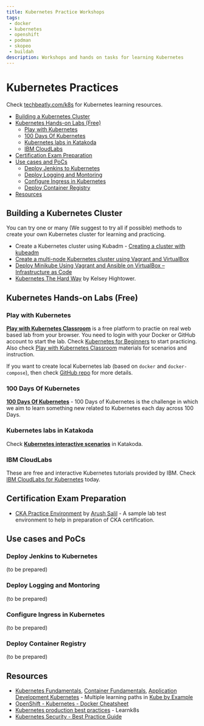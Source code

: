 ```yaml
---
title: Kubernetes Practice Workshops
tags: 
 - docker
 - kubernetes
 - openshift
 - podman
 - skopeo
 - buildah
description: Workshops and hands on tasks for learning Kubernetes
---
```


# Kubernetes Practices <!-- omit in toc -->

Check [techbeatly.com/k8s](https://techbeatly.com/k8s) for Kubernetes learning resources.

- [Building a Kubernetes Cluster](#building-a-kubernetes-cluster)
- [Kubernetes Hands-on Labs (Free)](#kubernetes-hands-on-labs-free)
  - [Play with Kubernetes](#play-with-kubernetes)
  - [100 Days Of Kubernetes](#100-days-of-kubernetes)
  - [Kubernetes labs in Katakoda](#kubernetes-labs-in-katakoda)
  - [IBM CloudLabs](#ibm-cloudlabs)
- [Certification Exam Preparation](#certification-exam-preparation)
- [Use cases and PoCs](#use-cases-and-pocs)
  - [Deploy Jenkins to Kubernetes](#deploy-jenkins-to-kubernetes)
  - [Deploy Logging and Montoring](#deploy-logging-and-montoring)
  - [Configure Ingress in Kubernetes](#configure-ingress-in-kubernetes)
  - [Deploy Container Registry](#deploy-container-registry)
- [Resources](#resources)

## Building a Kubernetes Cluster

You can try one or many (We suggest to try all if possible) methods to create your own Kubernetes cluster for learning and practicing.

- Create a Kubernetes cluster using Kubadm - [Creating a cluster with kubeadm](https://kubernetes.io/docs/setup/production-environment/tools/kubeadm/create-cluster-kubeadm/)
- [Create a multi-node Kubernetes cluster using Vagrant and VirtualBox](https://www.techbeatly.com/kubernets-cluster-in-10-minutes/)
- [Deploy Minikube Using Vagrant and Ansible on VirtualBox – Infrastructure as Code](https://www.techbeatly.com/deploy-minikube-using-vagrant-and-ansible-on-virtualbox-infrastructure-as-code/)
- [Kubernetes The Hard Way](https://github.com/kelseyhightower/kubernetes-the-hard-way) by Kelsey Hightower.

## Kubernetes Hands-on Labs (Free) 

### Play with Kubernetes

**[Play with Kubernetes Classroom](https://labs.play-with-k8s.com/)** is a free platform to practie on real web based lab from your browser. You need to login with your Docker or GitHub account to start the lab. Check [Kubernetes for Beginners](https://training.play-with-kubernetes.com/kubernetes-workshop/) to start practicing. Also check [Play with Kubernetes Classroom](https://training.play-with-kubernetes.com/) materials for scenarios and instruction.

If you want to create local Kubernetes lab (based on `docker` and `docker-compose`), then check [GitHub repo](https://github.com/play-with-docker/play-with-kubernetes.github.io) for more details. 

### 100 Days Of Kubernetes

**[100 Days Of Kubernetes](https://100daysofkubernetes.io/)** - 100 Days of Kubernetes is the challenge in which we aim to learn something new related to Kubernetes each day across 100 Days.

### Kubernetes labs in Katakoda

Check **[Kubernetes interactive scenarios](https://www.katacoda.com/courses/kubernetes)** in Katakoda.

### IBM CloudLabs

These are free and interactive Kubernetes tutorials provided by IBM. Check [IBM CloudLabs for Kubernetes](https://www.ibm.com/cloud/blog/ibm-cloudlabs-free-interactive-kubernetes-tutorials) today.

## Certification Exam Preparation

- [CKA Practice Environment](https://github.com/arush-sal/cka-practice-environment) by [Arush Salil](https://github.com/arush-sal) - A sample lab test environment to help in preparation of CKA certification.

## Use cases and PoCs

### Deploy Jenkins to Kubernetes

(to be prepared)

### Deploy Logging and Montoring

(to be prepared)

### Configure Ingress in Kubernetes

(to be prepared)

### Deploy Container Registry

(to be prepared)

## Resources

- [Kubernetes Fundamentals](https://kubebyexample.com/en/learning-paths/kubernetes-fundamentals/what-kubernetes-3-minutes), [Container Fundamentals](https://kubebyexample.com/en/learning-paths/container-fundamentals/introduction-containers/introduction), [Application Development Kubernetes](https://kubebyexample.com/en/learning-paths/application-development-kubernetes/lesson-1-running-containerized-applications-2) - Multiple learning paths in [Kube by Example](https://kubebyexample.com/)
- [OpenShift - Kubernetes - Docker Cheatsheet](https://okd.iamgini.com/)
- [Kubernetes production best practices](https://learnk8s.io/production-best-practices/) - Learnk8s
- [Kubernetes Security - Best Practice Guide](https://github.com/freach/kubernetes-security-best-practice)